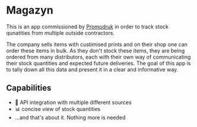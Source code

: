 # Magazyn

This is an app commissioned by [Promodruk](www.promodruk.pl) in order to track stock qunatities from multiple outside contractors.

The company sells items with custimised prints and on their shop one can order these items in bulk.
As they don't stock these items, they are being ordered from many distributors, each with their own way of communicating their stock quantities and expected future deliveries. The goal of this app is to tally down all this data and present it in a clear and informative way.

## Capabilities

- 🚚 API integration with multiple different sources
- 📊 concise view of stock quantities
- ...and that's about it. Nothing more is needed
